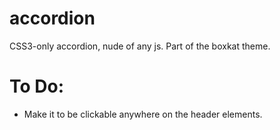 accordion
=========

CSS3-only accordion, nude of any js.
Part of the boxkat theme.


To Do:
==
* Make it to be clickable anywhere on the header elements.
